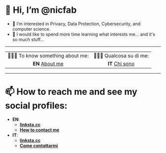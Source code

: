 # 👋 Hi, I’m @nicfab

- 👀 I’m interested in Privacy, Data Protection, Cybersecurity, and computer science.
- 🌱 I would like to spend more time learning what interests me... and it's so much stuff...

***

| | |
|:--: |:--: |
| 🧑🏼‍💼 To know something about me: | 🧑🏼‍💼 Qualcosa su di me: |
| **EN** [About me](https://notes.nicfab.eu/en/pages/about/) | **IT** [Chi sono](https://notes.nicfab.eu/it/pages/about/) |

***

# 📫 How to reach me and see my social profiles:
  
  - **EN**:
    - [**linksta.cc**](https://nicfab.linksta.cc)
    - [**How to contact me**](https://notes.nicfab.eu/en/pages/about/#how-to-contact-me)
  - **IT**:
    - [**linksta.cc**](https://nicfab.linksta.cc)
    - [**Come contattarmi**](https://notes.nicfab.eu/it/pages/about/#come-contattarmi)

